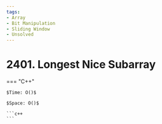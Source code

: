 ```yaml
---
tags:
- Array
- Bit Manipulation
- Sliding Window
- Unsolved
---
```



# 2401. Longest Nice Subarray

=== "C++"

    $Time: O()$

    $Space: O()$

    ```c++
    ```
